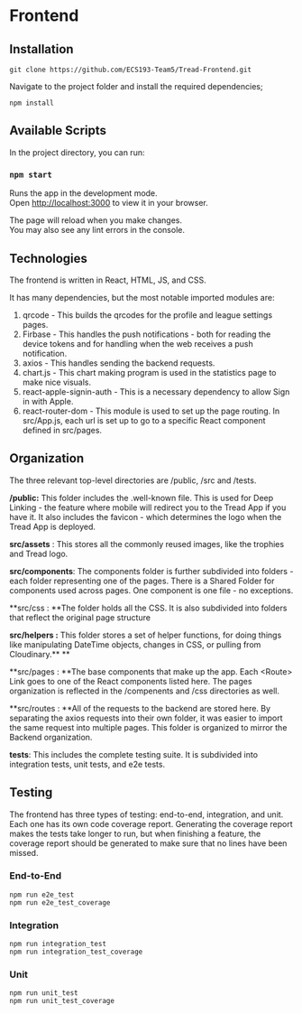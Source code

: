 # Frontend


## Installation


```
git clone https://github.com/ECS193-Team5/Tread-Frontend.git
```


Navigate to the project folder and install the required dependencies;


```
npm install
```

## Available Scripts

In the project directory, you can run:

### `npm start`

Runs the app in the development mode.\
Open [http://localhost:3000](http://localhost:3000) to view it in your browser.

The page will reload when you make changes.\
You may also see any lint errors in the console.



## Technologies

The frontend is written in React, HTML, JS, and CSS. 

It has many dependencies, but the most notable imported modules are:



1. qrcode - This builds the qrcodes for the profile and league settings pages.
2. Firbase -  This handles the push notifications - both for reading the device tokens and for handling when the web receives a push notification.
3. axios - This handles sending the backend requests.
4. chart.js - This chart making program is used in the statistics page to make nice visuals.
5. react-apple-signin-auth - This is a necessary dependency to allow Sign in with Apple.
6. react-router-dom -  This module is used to set up the page routing. In src/App.js, each url is set up to go to a specific React component defined in src/pages.


## Organization

The three relevant top-level directories are /public, /src and /tests. 

**/public:** This folder includes the .well-known file. This is used for Deep Linking - the feature where mobile will redirect you to the Tread App if you have it. It also includes the favicon - which determines the logo when the Tread App is deployed.

**src/assets** : This stores all the commonly reused images, like the trophies and Tread logo.

**src/components**: The components folder is further subdivided into folders - each folder representing one of the pages. There is a Shared Folder for components used across pages. One component is one file - no exceptions. 

**src/css : **The folder holds all the CSS. It is also subdivided into folders that reflect the original page structure

**src/helpers :** This folder stores a set of helper functions, for doing things like manipulating DateTime objects, changes in CSS, or pulling from Cloudinary.** **

**src/pages : **The base components that make up the app. Each &lt;Route> Link goes to one of the React components listed here. The pages organization is reflected in the /compenents and /css directories as well.

**src/routes : **All of the requests to the backend are stored here. By separating the axios requests into their own folder, it was easier to import the same request into multiple pages. This folder is organized to mirror the Backend organization.

**tests**: This includes the complete testing suite. It is subdivided into integration tests, unit tests, and e2e tests. 


## **Testing**

The frontend has three types of testing: end-to-end, integration, and unit. Each one has its own code coverage report. Generating the coverage report makes the tests take longer to run, but when finishing a feature, the coverage report should be generated to make sure that no lines have been missed.


### **End-to-End**


```
npm run e2e_test
npm run e2e_test_coverage
```



### Integration


```
npm run integration_test
npm run integration_test_coverage
```



### Unit


```
npm run unit_test
npm run unit_test_coverage
```
